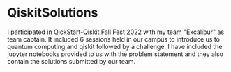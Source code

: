 # QiskitSolutions

I participated in QickStart-Qiskit Fall Fest 2022 with my team "Excalibur" as team captain. It included 6 sessions held in our campus to introduce us to quantum computing and qiskit followed by a challenge.
I have included the jupyter notebooks provided to us with the problem statement and they also contain the solutions submitted by our team. 
